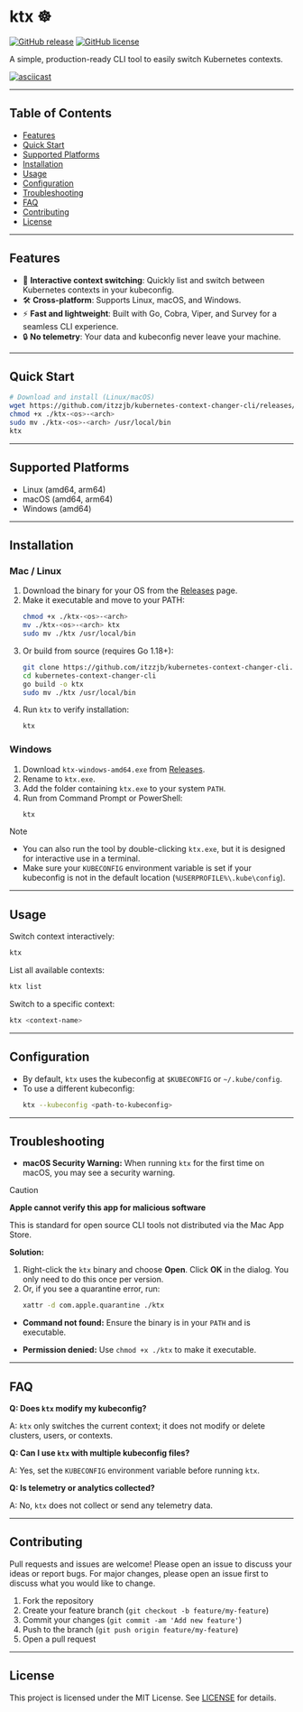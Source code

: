 # ktx ☸️

[![GitHub release](https://img.shields.io/github/v/release/itzzjb/kubernetes-context-changer-cli)](https://github.com/itzzjb/kubernetes-context-changer-cli/releases)
[![GitHub license](https://img.shields.io/github/license/itzzjb/kubernetes-context-changer-cli)](LICENSE)

A simple, production-ready CLI tool to easily switch Kubernetes contexts.

[![asciicast](https://asciinema.org/a/AXH4Oy2RoQKhzeN3oV9dFrZ4Y.svg)](https://asciinema.org/a/AXH4Oy2RoQKhzeN3oV9dFrZ4Y?t=1)

---

## Table of Contents
- [Features](#features)
- [Quick Start](#quick-start)
- [Supported Platforms](#supported-platforms)
- [Installation](#installation)
- [Usage](#usage)
- [Configuration](#configuration)
- [Troubleshooting](#troubleshooting)
- [FAQ](#faq)
- [Contributing](#contributing)
- [License](#license)

---

## Features
- 🚀 **Interactive context switching**: Quickly list and switch between Kubernetes contexts in your kubeconfig.
- 🛠️ **Cross-platform**: Supports Linux, macOS, and Windows.
- ⚡ **Fast and lightweight**: Built with Go, Cobra, Viper, and Survey for a seamless CLI experience.
- 🔒 **No telemetry**: Your data and kubeconfig never leave your machine.

---

## Quick Start

```sh
# Download and install (Linux/macOS)
wget https://github.com/itzzjb/kubernetes-context-changer-cli/releases/latest/download/ktx-<os>-<arch>
chmod +x ./ktx-<os>-<arch>
sudo mv ./ktx-<os>-<arch> /usr/local/bin
ktx
```

---

## Supported Platforms
- Linux (amd64, arm64)
- macOS (amd64, arm64)
- Windows (amd64)

---

## Installation

### Mac / Linux
1. Download the binary for your OS from the [Releases](https://github.com/itzzjb/kubernetes-context-changer-cli/releases) page.
2. Make it executable and move to your PATH:
   ```sh
   chmod +x ./ktx-<os>-<arch>
   mv ./ktx-<os>-<arch> ktx
   sudo mv ./ktx /usr/local/bin
   ```
3. Or build from source (requires Go 1.18+):
   ```sh
   git clone https://github.com/itzzjb/kubernetes-context-changer-cli.git
   cd kubernetes-context-changer-cli
   go build -o ktx
   sudo mv ./ktx /usr/local/bin
   ```
4. Run `ktx` to verify installation:
   ```sh
   ktx
   ```

### Windows
1. Download `ktx-windows-amd64.exe` from [Releases](https://github.com/itzzjb/kubernetes-context-changer-cli/releases).
2. Rename to `ktx.exe`.
3. Add the folder containing `ktx.exe` to your system `PATH`.
4. Run from Command Prompt or PowerShell:
   ```sh
   ktx
   ```
> [!NOTE]
> - You can also run the tool by double-clicking `ktx.exe`, but it is designed for interactive use in a terminal.
> - Make sure your `KUBECONFIG` environment variable is set if your kubeconfig is not in the default location (`%USERPROFILE%\.kube\config`).

---

## Usage

Switch context interactively:
```sh
ktx
```

List all available contexts:
```sh
ktx list
```

Switch to a specific context:
```sh
ktx <context-name>
```

---

## Configuration

- By default, `ktx` uses the kubeconfig at `$KUBECONFIG` or `~/.kube/config`.
- To use a different kubeconfig:
  ```sh
  ktx --kubeconfig <path-to-kubeconfig>
  ```

---

## Troubleshooting

- **macOS Security Warning:**
  When running `ktx` for the first time on macOS, you may see a security warning.

> [!CAUTION]
> **Apple cannot verify this app for malicious software**
>
> This is standard for open source CLI tools not distributed via the Mac App Store.
>
> **Solution:**
> 1. Right-click the `ktx` binary and choose **Open**. Click **OK** in the dialog. You only need to do this once per version.
> 2. Or, if you see a quarantine error, run:
>    ```sh
>    xattr -d com.apple.quarantine ./ktx
>    ```

- **Command not found:**
  Ensure the binary is in your `PATH` and is executable.

- **Permission denied:**
  Use `chmod +x ./ktx` to make it executable.

---

## FAQ

**Q: Does `ktx` modify my kubeconfig?**

A: `ktx` only switches the current context; it does not modify or delete clusters, users, or contexts.

**Q: Can I use `ktx` with multiple kubeconfig files?**

A: Yes, set the `KUBECONFIG` environment variable before running `ktx`.

**Q: Is telemetry or analytics collected?**

A: No, `ktx` does not collect or send any telemetry data.

---

## Contributing

Pull requests and issues are welcome! Please open an issue to discuss your ideas or report bugs. For major changes, please open an issue first to discuss what you would like to change.

1. Fork the repository
2. Create your feature branch (`git checkout -b feature/my-feature`)
3. Commit your changes (`git commit -am 'Add new feature'`)
4. Push to the branch (`git push origin feature/my-feature`)
5. Open a pull request

---

## License

This project is licensed under the MIT License. See [LICENSE](LICENSE) for details.
